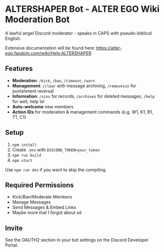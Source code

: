 # ALTERSHAPER Bot - ALTER EGO Wiki Moderation Bot
A lawful angel Discord moderator - speaks in CAPS with pseudo-biblical English.

Extensive documentation will be found here: https://alter-ego.fandom.com/wiki/Help:ALTERSHAPER

## Features
- **Moderation**: `/kick`, `/ban`, `/timeout`, `/warn`
- **Management**: `/clear` with message archiving, `/removesin` for punishment reversal
- **Information**: `/sins` for records, `/archives` for deleted messages, `/help` for well, help lol
- **Auto-welcome** new members
- **Action IDs** for moderation & management commands (e.g. W1, K1, B1, T1, C1)

## Setup
1. `npm install`
2. Create `.env` with `DISCORD_TOKEN=your_token`
3. `npm run build`
4. `npm start`

Use `npm run dev` if you want to skip the compiling.

## Required Permissions
- Kick/Ban/Moderate Members
- Manage Messages
- Send Messages & Embed Links
- Maybe more that I forgot about xd

## Invite
See the OAUTH2 section in your bot settings on the Discord Developer Portal.
